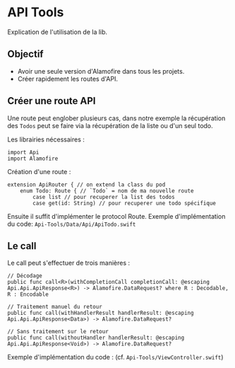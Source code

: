 # API Tools

Explication de l'utilisation de la lib.

## Objectif

- Avoir une seule version d'Alamofire dans tous les projets.
- Créer rapidement les routes d'API.

## Créer une route API

Une route peut englober plusieurs cas, dans notre exemple la récupération des `Todos` peut se faire via la récupération de la liste ou d'un seul todo.

Les librairies nécessaires : 
```
import Api
import Alamofire
```

Création d'une route :

```
extension ApiRouter { // on extend la class du pod
    enum Todo: Route { // `Todo` = nom de ma nouvelle route
        case list // pour recuperer la list des todos
        case get(id: String) // pour recuperer une todo spécifique
```

Ensuite il suffit d'implémenter le protocol Route.
Exemple d'implémentation du code: `Api-Tools/Data/Api/ApiTodo.swift`

## Le call

Le call peut s'effectuer de trois manières :

```
// Décodage
public func call<R>(withCompletionCall completionCall: @escaping Api.Api.ApiResponse<R>) -> Alamofire.DataRequest? where R : Decodable, R : Encodable

// Traitement manuel du retour
public func call(withHandlerResult handlerResult: @escaping Api.Api.ApiResponse<Data>) -> Alamofire.DataRequest?

// Sans traitement sur le retour
public func call(withoutHandler handlerResult: @escaping Api.Api.ApiResponse<Void>) -> Alamofire.DataRequest?
```

Exemple d'implémentation du code : (cf. `Api-Tools/ViewController.swift`)
